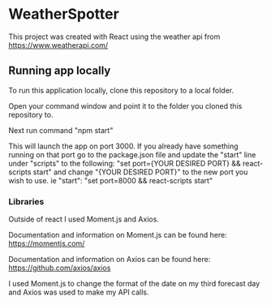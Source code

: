 # WeatherSpotter

This project was created with React using the weather api from https://www.weatherapi.com/

## Running app locally

To run this application locally, clone this repository to a local folder.

Open your command window and point it to the folder you cloned this repository to.

Next run command "npm start"

This will launch the app on port 3000. If you already have something running on that port go to the package.json file and update the "start" line under "scripts" to the following: "set port={YOUR DESIRED PORT} && react-scripts start" and change "{YOUR DESIRED PORT}" to the new port you wish to use. ie "start": "set port=8000 && react-scripts start"

### Libraries
Outside of react I used Moment.js and Axios. 

Documentation and information on Moment.js can be found here: https://momentjs.com/

Documentation and information on Axios can be found here: https://github.com/axios/axios

I used Moment.js to change the format of the date on my third forecast day and Axios was used to make my API calls.

